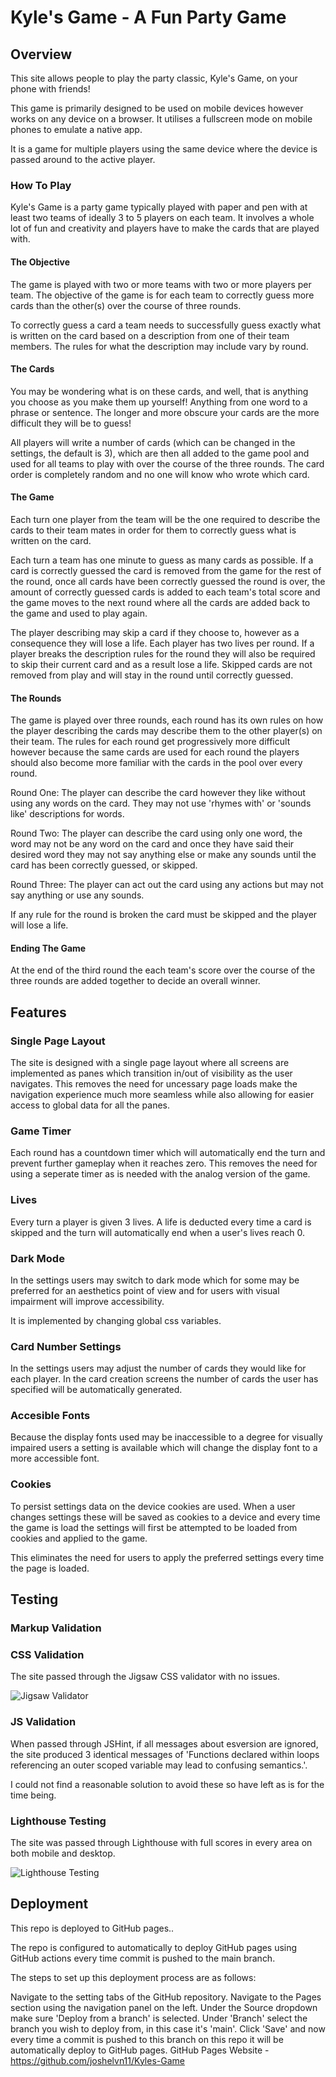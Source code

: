 # Kyle's Game - A Fun Party Game

## Overview

This site allows people to play the party classic, Kyle's Game, on your phone with friends!

This game is primarily designed to be used on mobile devices however works on any device on a browser. It utilises a fullscreen mode on mobile phones to emulate a native app.

It is a game for multiple players using the same device where the device is passed around to the active player.

### How To Play

Kyle's Game is a party game typically played with paper and pen with at least two teams of ideally 3 to 5 players on each team. It involves a whole lot of fun and creativity and players have to make the cards that are played with.

#### The Objective

The game is played with two or more teams with two or more players per team. The objective of the game is for each team to correctly guess more cards than the other(s) over the course of three rounds.

To correctly guess a card a team needs to successfully guess exactly what is written on the card based on a description from one of their team members. The rules for what the description may include vary by round.

#### The Cards

You may be wondering what is on these cards, and well, that is anything you choose as you make them up yourself! Anything from one word to a phrase or sentence. The longer and more obscure your cards are the more difficult they will be to guess!

All players will write a number of cards (which can be changed in the settings, the default is 3), which are then all added to the game pool and used for all teams to play with over the course of the three rounds. The card order is completely random and no one will know who wrote which card.

#### The Game

Each turn one player from the team will be the one required to describe the cards to their team mates in order for them to correctly guess what is written on the card.

Each turn a team has one minute to guess as many cards as possible. If a card is correctly guessed the card is removed from the game for the rest of the round, once all cards have been correctly guessed the round is over, the amount of correctly guessed cards is added to each team's total score and the game moves to the next round where all the cards are added back to the game and used to play again.

The player describing may skip a card if they choose to, however as a consequence they will lose a life. Each player has two lives per round. If a player breaks the description rules for the round they will also be required to skip their current card and as a result lose a life. Skipped cards are not removed from play and will stay in the round until correctly guessed.

#### The Rounds

The game is played over three rounds, each round has its own rules on how the player describing the cards may describe them to the other player(s) on their team. The rules for each round get progressively more difficult however because the same cards are used for each round the players should also become more familiar with the cards in the pool over every round.

Round One: The player can describe the card however they like without using any words on the card. They may not use 'rhymes with' or 'sounds like' descriptions for words.

Round Two: The player can describe the card using only one word, the word may not be any word on the card and once they have said their desired word they may not say anything else or make any sounds until the card has been correctly guessed, or skipped.

Round Three: The player can act out the card using any actions but may not say anything or use any sounds.

If any rule for the round is broken the card must be skipped and the player will lose a life.

#### Ending The Game

At the end of the third round the each team's score over the course of the three rounds are added together to decide an overall winner.

## Features

### Single Page Layout

The site is designed with a single page layout where all screens are implemented as panes which transition in/out of visibility as the user navigates. This removes the need for uncessary page loads make the navigation experience much more seamless while also allowing for easier access to global data for all the panes.

### Game Timer

Each round has a countdown timer which will automatically end the turn and prevent further gameplay when it reaches zero. This removes the need for using a seperate timer as is needed with the analog version of the game.

### Lives

Every turn a player is given 3 lives. A life is deducted every time a card is skipped and the turn will automatically end when a user's lives reach 0.

### Dark Mode

In the settings users may switch to dark mode which for some may be preferred for an aesthetics point of view and for users with visual impairment will improve accessibility.

It is implemented by changing global css variables.

### Card Number Settings

In the settings users may adjust the number of cards they would like for each player. In the card creation screens the number of cards the user has specified will be automatically generated.

### Accesible Fonts

Because the display fonts used may be inaccessible to a degree for visually impaired users a setting is available which will change the display font to a more accessible font.

### Cookies

To persist settings data on the device cookies are used. When a user changes settings these will be saved as cookies to a device and every time the game is load the settings will first be attempted to be loaded from cookies and applied to the game.

This eliminates the need for users to apply the preferred settings every time the page is loaded.

## Testing

### Markup Validation

### CSS Validation

The site passed through the Jigsaw CSS validator with no issues.

![Jigsaw Validator](https://i.imgur.com/2GNNbM5.png "Jigsaw Validator")

### JS Validation

When passed through JSHint, if all messages about esversion are ignored, the site produced 3 identical messages of 'Functions declared within loops referencing an outer scoped variable may lead to confusing semantics.'.

I could not find a reasonable solution to avoid these so have left as is for the time being.

### Lighthouse Testing

The site was passed through Lighthouse with full scores in every area on both mobile and desktop.

![Lighthouse Testing](https://i.imgur.com/Tb7Jdve.png "Lighthouse Testing")

## Deployment

This repo is deployed to GitHub pages..

The repo is configured to automatically to deploy GitHub pages using GitHub actions every time commit is pushed to the main branch.

The steps to set up this deployment process are as follows:

Navigate to the setting tabs of the GitHub repository.
Navigate to the Pages section using the navigation panel on the left.
Under the Source dropdown make sure 'Deploy from a branch' is selected.
Under 'Branch' select the branch you wish to deploy from, in this case it's 'main'.
Click 'Save' and now every time a commit is pushed to this branch on this repo it will be automatically deploy to GitHub pages.
GitHub Pages Website - https://github.com/joshelvn11/Kyles-Game
